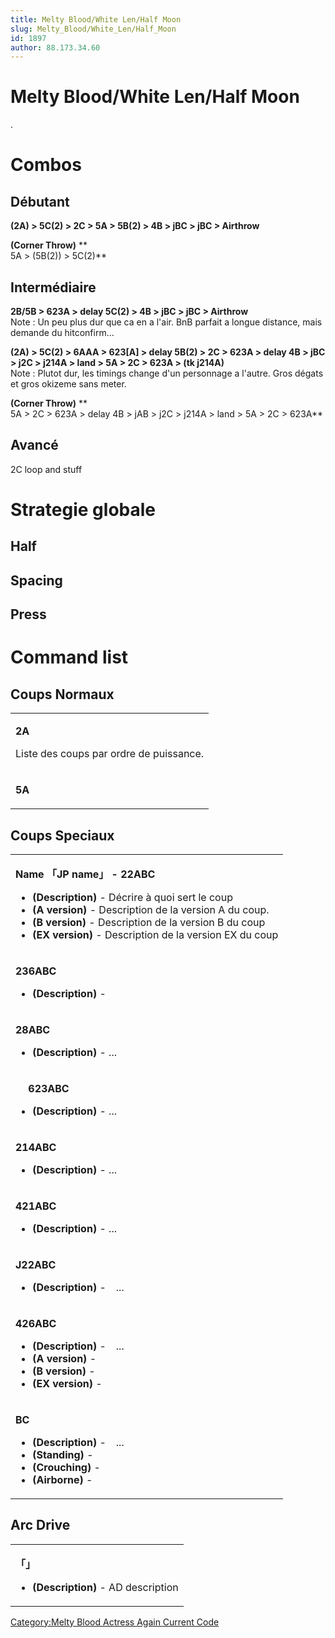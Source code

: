 ```yaml
---
title: Melty Blood/White Len/Half Moon
slug: Melty_Blood/White_Len/Half_Moon
id: 1897
author: 88.173.34.60
---
```


# Melty Blood/White Len/Half Moon

.

# Combos

## Débutant

**(2A) \> 5C(2) \> 2C \> 5A \> 5B(2) \> 4B \> jBC \> jBC \> Airthrow**

**(Corner Throw)** **  
5A \> (5B(2)) \> 5C(2)**

## Intermédiaire

**2B/5B \> 623A \> delay 5C(2) \> 4B \> jBC \> jBC \> Airthrow**  
Note : Un peu plus dur que ca en a l'air. BnB parfait a longue distance,
mais demande du hitconfirm...

**(2A) \> 5C(2) \> 6AAA \> 623\[A\] \> delay 5B(2) \> 2C \> 623A \>
delay 4B \> jBC \> j2C \> j214A \> land \> 5A \> 2C \> 623A \> (tk
j214A)**  
Note : Plutot dur, les timings change d'un personnage a l'autre. Gros
dégats et gros okizeme sans meter.

**(Corner Throw)** **  
5A \> 2C \> 623A \> delay 4B \> jAB \> j2C \> j214A \> land \> 5A \> 2C
\> 623A**

## Avancé

2C loop and stuff

# Strategie globale

## Half

## Spacing

## Press

# Command list

## Coups Normaux

<table>
<tbody>
<tr class="odd">
<td><p><strong>2A</strong></p>
<p>Liste des coups par ordre de puissance.</p></td>
</tr>
<tr class="even">
<td><p><strong>5A</strong></p></td>
</tr>
</tbody>
</table>

## Coups Speciaux

<table>
<tbody>
<tr class="odd">
<td><p><strong>Name 「JP name」 - 22ABC</strong></p>
<ul>
<li><strong>(Description)</strong> - Décrire à quoi sert le coup</li>
<li><strong>(A version)</strong> - Description de la version A du
coup.</li>
<li><strong>(B version)</strong> - Description de la version B du
coup</li>
<li><strong>(EX version)</strong> - Description de la version EX du
coup</li>
</ul></td>
</tr>
<tr class="even">
<td><p><strong>236ABC</strong></p>
<ul>
<li><strong>(Description)</strong> -</li>
</ul></td>
</tr>
<tr class="odd">
<td><p><strong>28ABC</strong></p>
<ul>
<li><strong>(Description)</strong> - ...</li>
</ul></td>
</tr>
<tr class="even">
<td><p><strong>　 623ABC</strong></p>
<ul>
<li><strong>(Description)</strong> - ...</li>
</ul></td>
</tr>
<tr class="odd">
<td><p><strong>214ABC</strong></p>
<ul>
<li><strong>(Description)</strong> - ...</li>
</ul></td>
</tr>
<tr class="even">
<td><p><strong>421ABC</strong></p>
<ul>
<li><strong>(Description)</strong> - ...</li>
</ul></td>
</tr>
<tr class="odd">
<td><p><strong>J22ABC</strong></p>
<ul>
<li><strong>(Description)</strong> -　...</li>
</ul></td>
</tr>
<tr class="even">
<td><p><strong>426ABC</strong></p>
<ul>
<li><strong>(Description)</strong> -　...</li>
<li><strong>(A version)</strong> -</li>
<li><strong>(B version)</strong> -</li>
<li><strong>(EX version)</strong> -</li>
</ul></td>
</tr>
<tr class="odd">
<td><p><strong>BC</strong></p>
<ul>
<li><strong>(Description)</strong> -　...</li>
<li><strong>(Standing)</strong> -</li>
<li><strong>(Crouching)</strong> -</li>
<li><strong>(Airborne)</strong> -</li>
</ul></td>
</tr>
</tbody>
</table>

## Arc Drive

<table>
<tbody>
<tr class="odd">
<td><p><strong>「」</strong></p>
<ul>
<li><strong>(Description)</strong> - AD description</li>
</ul></td>
</tr>
</tbody>
</table>

[Category:Melty Blood Actress Again Current
Code](Category:Melty_Blood_Actress_Again_Current_Code "wikilink")
